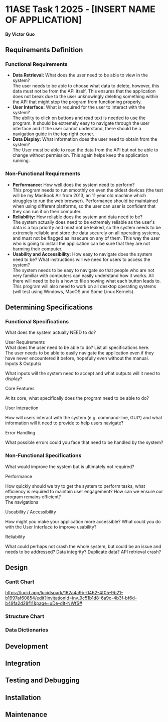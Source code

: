# 11ASE Task 1 2025 - [INSERT NAME OF APPLICATION]

#### By Victor Guo

## Requirements Definition
### Functional Requirements
* **Data Retrieval:** What does the user need to be able to view in the system?\
 The user needs to be able to choose what data to delete, however, this data must not be from the API itself. This ensures that the application does not break due to the user unknowingly deleting something within the API that might stop the program from functioning properly.
* **User Interface:** What is required for the user to interact with the system?\
 The ability to click on buttons and read text is needed to use the program. It should be extremely easy to navigate through the user interface and if the user cannot understand, there should be a navigation guide in the top right corner.
* **Data Display:** What information does the user need to obtain from the system?\
 The User must be able to read the data from the API but not be able to change without permission. This again helps keep the application running.
### Non-Functional Requirements
* **Performance:** How well does the system need to perform?\
 This program needs to run smoothly on even the oldest devices (the test will be my MacBook Air from 2013, an 11 year old machine which struggles to run the web browser). Performance should be maintained when using different platforms, so the user can user is confident that they can run it on their computer.
* **Reliability:** How reliable does the system and data need to be?\
 The system actually does need to be extremely reliable as the user's data is a top priority and must not be leaked, so the system needs to be extremely reliable and store the data securely on all operating systems, and must not be flagged as insecure on any of them. This way the user who is going to install the application can be sure that they are not harming their computer.
* **Usability and Accessibility:** How easy to navigate does the system need to be? What instructions will we need for users to access the system?\
  The system needs to be easy to navigate so that people who are not very familiar with computers can easily understand how it works. All there will need to be is a how to file showing what each button leads to. This program will also need to work on all desktop operating systems (will test using Windows, MacOS and Some Linux Kernels).

## Determining Specifications
### Functional Specifications
What does the system actually NEED to do?

User Requirements\
What does the user need to be able to do? List all specifications here.\
The user needs to be able to easily navigate the application even if they have never encountered it before, hopefully even without the manual.\
Inputs & Outputs\

What inputs will the system need to accept and what outputs will it need to display?

Core Features

At its core, what specifically does the program need to be able to do?

User Interaction

How will users interact with the system (e.g. command-line, GUI?) and what information will it need to provide to help users navigate?

Error Handling

What possible errors could you face that need to be handled by the system?
### Non-Functional Specifications
What would improve the system but is ultimately not required?

Performance

How quickly should we try to get the system to perform tasks, what efficiency is required to maintain user engagement? How can we ensure our program remains efficient?\
The navigations

Useability / Accessibility

How might you make your application more accessible? What could you do with the User Interface to improve usability?

Reliability

What could perhaps not crash the whole system, but could be an issue and needs to be addressed? Data integrity? Duplicate data? API retrieval crash?

## Design
### Gantt Chart
https://lucid.app/lucidspark/162a4a9b-0462-4f05-9b21-b1997af60854/edit?invitationId=inv_9c51b1d8-6a9c-4b3f-bf6d-b49fa2d28f11&page=uDe-dIt-NWfS#
### Structure Chart
### Data Dictionaries

## Development

## Integration

## Testing and Debugging

## Installation

## Maintenance